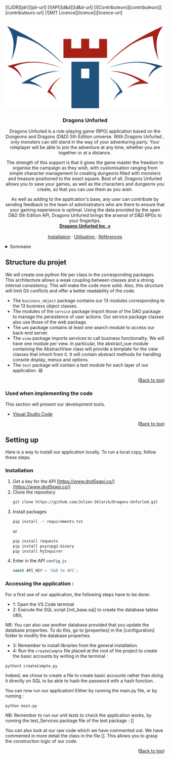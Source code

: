 <div id="top"></div>

<!-- Presentation-->
<!--
*** For readability, we use the markdown "reference style".
*** For example, we will put our references in square brackets [ ] rather than parentheses ( ).
-->
[![JDR][jdr]][jdr-url]
[![API][d&d]][d&d-url]
[![Contributeurs][contributeurs]][contributeurs-url]
[![MIT Licence][licence]][licence-url]

<!-- PROJET LOGO -->
<br />
<div align="center">
  <a href="https://github.com/othneildrew/Best-README-Template">
    <img src="images/logo.png" alt="Logo" >
  </a>

  <h3 align="center">Dragons Unfurled</h3>

  <p align="center">
Dragons Unfurled is a role-playing game (RPG) application based on the Dungeons and Dragons (D&D) 5th Edition universe. With Dragons Unfurled , only monsters can still stand in the way of your adventuring party. Your roleplayer will be able to join the adventure at any time, whether you are together or at a distance. 

The strength of this support is that it gives the game master the freedom to organise the campaign as they wish, with customisation ranging from simple character management to creating dungeons filled with monsters and treasure positioned to the exact square. Best of all, Dragons Unfurled allows you to save your games, as well as the characters and dungeons you create, so that you can use them as you wish.

As well as adding to the application's base, any user can contribute by sending feedback to the team of administrators who are there to ensure that your gaming experience is optimal. Using the data provided by the open D&D 5th Edition API, Dragons Unfurled brings the arsenal of D&D RPGs to your fingertips.
    <br />
    <a href="https://github.com/Dragons-Unfurled-Inc"><strong>Dragons Unfurled Inc. »</strong></a>
    <br />
    <br />
    <a href="#instal">Installation</a>
    ·
    <a href="#utilis">Utilisation </a>
    ·
    <a href="#ref">Références</a>
  </p>
</div>

<!-- SOMMAIRE -->
<details>
  <summary>Sommaire</summary>
  <ol>
    <li>
      <a href="#Structure-du-projet">Structure du projet</a>
      <ul>
        <li><a href="#utilisé-lors-de-l'implémentation-du-code">Utilisé lors de l'implémentation du code</a></li>
      </ul>
    </li>
    <li>
      <a href="#mise-en-place">Mise en place</a>
      <ul>
        <li><a href="#installation">Installation</a></li>
      </ul>
    </li>
    <li><a href="#utilisation">Utilisation</a></li>
    <li><a href="#plan-de-réalisation">Plan de réalisation</a></li>
    <li><a href="#contribution">Contribution</a></li>
    <li><a href="#licence">Licence</a></li>
    <li><a href="#contacts">Contacts</a></li>
    <li><a href="#ressources">Ressources</a></li>
  </ol>
</details>

<!-- A PROPOS DU PROJET -->
## Structure du projet

We will create one python file per class in the corresponding packages. This architecture allows a weak coupling between classes and a strong internal consistency. This will make the code more solid. Also, this structure will limit Git conflicts and offer a better readability of the code.

* The `business_object` package contains our 13 modules corresponding to the 13 business object classes. 
* The modules of the `service` package import those of the DAO package to manage the persistence of user actions. Our service package classes also use those of the web package.  
* The `web` package contains at least one search module to access our back-end server.  
* The `view` package imports services to call business functionality. We will have one module per view. In particular, the abstract_vue module containing the AbstractView class will provide a template for the view classes that inherit from it. It will contain abstract methods for handling console display, menus and options.  
* The `test` package will contain a test module for each layer of our application. :smile:


<p align="right">(<a href="#top">Back to top</a>)</p>

### Used when implementing the code

This section will present our development tools.

* [Visual Studio Code](https://code.visualstudio.com/)

<p align="right">(<a href="#top">Back to top</a>)</p>


<!-- MISE EN PLACE -->
## Setting up

Here is a way to install our application locally.
To run a local copy, follow these steps.

### Installation

1. Get a key for the API [https://www.dnd5eapi.co/](https://www.dnd5eapi.co/)
2. Clone the repository
   ```sh
   git clone https://github.com/Julien-Sklarik/Dragons-Unfurled.git 
   ```
3. Install packages
   ```sh
   pip install -r requirements.txt
   ```
   or
   ```
   pip install requests
   pip install psycopg2-binary
   pip install PyInquirer
   ```
4. Enter in the API `config.js`
   ```js
   const API_KEY = 'D&D 5e API';
   ```

### Accessing the application :

For a first use of our application, the following steps have to be done:
- 1: Open the VS Code terminal
- 2: Execute the SQL script [init_base.sql] to create the database tables (db),

NB: You can also use another database provided that you update the database properties.
To do this, go to [properties] in the [configuration] folder to modify the database properties.

- 3: Remember to install libraries from the general installation.
- 4: Run the `createCompte` file placed at the root of the project to create the basic accounts by writing in the terminal :
```
python3 createCompte.py
```
Indeed, we chose to create a file to create basic accounts rather than doing it directly on SQL 
to be able to hash the password with a hash function. 
 
You can now run our application!
Either by running the main.py file, or by running :
```
python main.py
```
NB: Remember to run our unit tests to check the application works, by running
the test_Services package file of the test package : []

You can also look at our raw code which we have commented out. 
We have commented in more detail the class in the file []. This allows you to grasp the construction logic of our code.

<p align="right">(<a href="#top">Back to top</a>)</p>


<div id="utilis"></div>